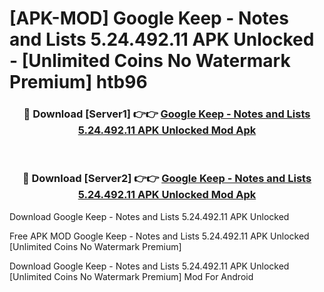 # [APK-MOD] Google Keep - Notes and Lists 5.24.492.11 APK Unlocked - [Unlimited Coins No Watermark Premium] htb96



<div align="center">
<h3>🔴 Download [Server1] 👉👉 <a href="https://momento.my/?title=Google_Keep_-_Notes_and_Lists_5.24.492.11_APK_Unlocked">Google Keep - Notes and Lists 5.24.492.11 APK Unlocked Mod Apk</a></h3><br>

<h3>🔴 Download [Server2] 👉👉 <a href="https://momento.my/?title=Google_Keep_-_Notes_and_Lists_5.24.492.11_APK_Unlocked">Google Keep - Notes and Lists 5.24.492.11 APK Unlocked Mod Apk</a></h3>
</div>



Download Google Keep - Notes and Lists 5.24.492.11 APK Unlocked 

Free APK MOD Google Keep - Notes and Lists 5.24.492.11 APK Unlocked [Unlimited Coins No Watermark Premium]

Download Google Keep - Notes and Lists 5.24.492.11 APK Unlocked [Unlimited Coins No Watermark Premium] Mod For Android
